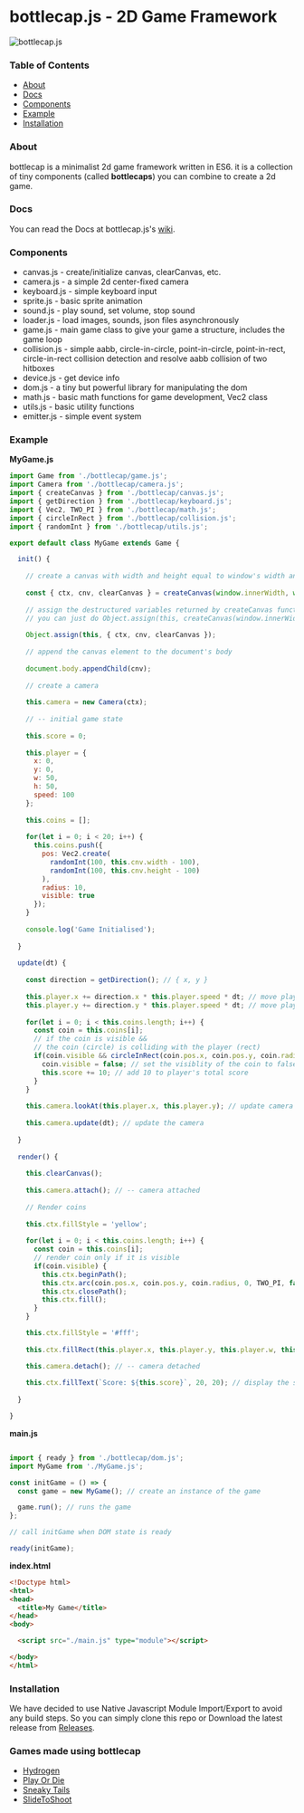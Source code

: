 # bottlecap.js - 2D Game Framework

![bottlecap.js](https://github.com/harshsinghdev/bottlecap/raw/main/banner.png)

### Table of Contents  
- [About](#about)  
- [Docs](#Docs)  
- [Components](#components)
- [Example](#example)
- [Installation](#installation)

### About

bottlecap is a minimalist 2d game framework written in ES6. it is a collection of tiny components (called **bottlecaps**) you can combine to create a 2d game.

### Docs

You can read the Docs at bottlecap.js's [wiki](https://github.com/harshsinghdev/bottlecap/wiki).

### Components

* canvas.js - create/initialize canvas, clearCanvas, etc.
* camera.js - a simple 2d center-fixed camera
* keyboard.js - simple keyboard input
* sprite.js - basic sprite animation
* sound.js - play sound, set volume, stop sound
* loader.js - load images, sounds, json files asynchronously
* game.js - main game class to give your game a structure, includes the game loop
* collision.js - simple aabb, circle-in-circle, point-in-circle, point-in-rect, circle-in-rect collision detection and resolve aabb collision of two hitboxes
* device.js - get device info
* dom.js - a tiny but powerful library for manipulating the dom
* math.js - basic math functions for game development, Vec2 class
* utils.js - basic utility functions
* emitter.js - simple event system

### Example

**MyGame.js**

```javascript
import Game from './bottlecap/game.js';
import Camera from './bottlecap/camera.js';
import { createCanvas } from './bottlecap/canvas.js';
import { getDirection } from './bottlecap/keyboard.js';
import { Vec2, TWO_PI } from './bottlecap/math.js';
import { circleInRect } from './bottlecap/collision.js';
import { randomInt } from './bottlecap/utils.js';

export default class MyGame extends Game {

  init() {
  
    // create a canvas with width and height equal to window's width and height and set its background color to black
  
    const { ctx, cnv, clearCanvas } = createCanvas(window.innerWidth, window.innerHeight, 'black');
    
    // assign the destructured variables returned by createCanvas function to `this`
    // you can just do Object.assign(this, createCanvas(window.innerWidth, window.innerHeight, 'black')); if you like
    
    Object.assign(this, { ctx, cnv, clearCanvas });
    
    // append the canvas element to the document's body
  
    document.body.appendChild(cnv);
    
    // create a camera
    
    this.camera = new Camera(ctx);
    
    // -- initial game state
    
    this.score = 0;
    
    this.player = {
      x: 0,
      y: 0,
      w: 50,
      h: 50,
      speed: 100
    };
    
    this.coins = [];
    
    for(let i = 0; i < 20; i++) {
      this.coins.push({
        pos: Vec2.create(
          randomInt(100, this.cnv.width - 100),
          randomInt(100, this.cnv.height - 100)
        ),
        radius: 10,
        visible: true
      });
    }
    
    console.log('Game Initialised');
  
  }
  
  update(dt) {
    
    const direction = getDirection(); // { x, y }
    
    this.player.x += direction.x * this.player.speed * dt; // move player left or right depending on direction.x's value [1, -1]
    this.player.y += direction.y * this.player.speed * dt; // move player up or down depending on direction.y's value [1, -1]
    
    for(let i = 0; i < this.coins.length; i++) {
      const coin = this.coins[i];
      // if the coin is visible &&
      // the coin (circle) is colliding with the player (rect)
      if(coin.visible && circleInRect(coin.pos.x, coin.pos.y, coin.radius, this.player.x, this.player.y, this.player.w, this.player.h)) {
        coin.visible = false; // set the visiblity of the coin to false
        this.score += 10; // add 10 to player's total score
      }
    }
    
    this.camera.lookAt(this.player.x, this.player.y); // update camera's target location
    
    this.camera.update(dt); // update the camera
    
  }
  
  render() {
  
    this.clearCanvas();
    
    this.camera.attach(); // -- camera attached
    
    // Render coins
    
    this.ctx.fillStyle = 'yellow';
    
    for(let i = 0; i < this.coins.length; i++) {
      const coin = this.coins[i];
      // render coin only if it is visible
      if(coin.visible) {
        this.ctx.beginPath();
        this.ctx.arc(coin.pos.x, coin.pos.y, coin.radius, 0, TWO_PI, false);
        this.ctx.closePath();
        this.ctx.fill();
      }
    }

    this.ctx.fillStyle = '#fff';
    
    this.ctx.fillRect(this.player.x, this.player.y, this.player.w, this.player.h); // render the player

    this.camera.detach(); // -- camera detached
    
    this.ctx.fillText(`Score: ${this.score}`, 20, 20); // display the score
  
  }

}
```

**main.js**

```javascript

import { ready } from './bottlecap/dom.js';
import MyGame from './MyGame.js';

const initGame = () => {
  const game = new MyGame(); // create an instance of the game

  game.run(); // runs the game
};

// call initGame when DOM state is ready

ready(initGame);
```

**index.html**

```html
<!Doctype html>
<html>
<head>
  <title>My Game</title>
</head>
<body>

  <script src="./main.js" type="module"></script>

</body>
</html>
```

### Installation

We have decided to use Native Javascript Module Import/Export to avoid any build steps. So you can simply clone this repo or Download the latest release from [Releases](https://github.com/harshsinghdev/bottlecap/releases).

### Games made using bottlecap
* [Hydrogen](https://hypervoid.itch.io/hydrogen)
* [Play Or Die](https://hypervoid.itch.io/play-or-die)
* [Sneaky Tails](https://hypervoid.itch.io/sneaky-tails)
* [SlideToShoot](https://hypervoid.itch.io/slide-to-shoot)
